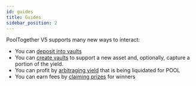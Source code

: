```yaml
---
id: guides
title: Guides
sidebar_position: 2
---
```


PoolTogether V5 supports many new ways to interact:

- You can [deposit into vaults](Interacting.md)
- You can [create vaults](CreatingVaults.md) to support a new asset and, optionally, capture a portion of the yield.
- You can profit by [arbitraging yield](LiquidatingYield.md) that is being liquidated for POOL
- You can earn fees by [claiming prizes](ClaimingPrizes.md) for winners
